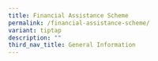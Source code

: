 ```yaml
---
title: Financial Assistance Scheme
permalink: /financial-assistance-scheme/
variant: tiptap
description: ""
third_nav_title: General Information
---
```

